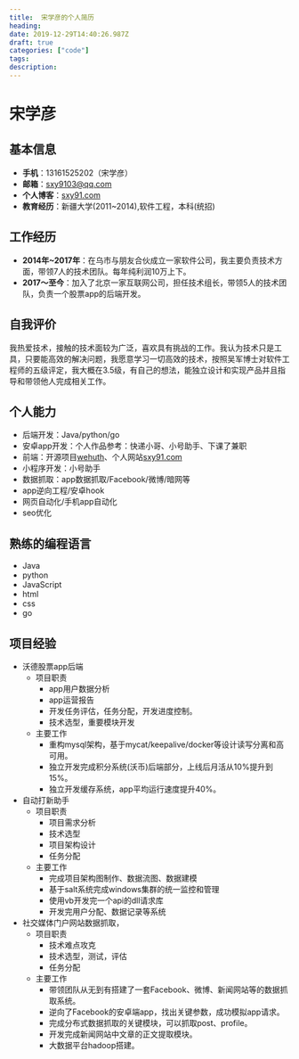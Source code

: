 ```yaml
---
title:  宋学彦的个人简历
heading:
date: 2019-12-29T14:40:26.987Z
draft: true
categories: ["code"]
tags: 
description: 
---
```


# 宋学彦

## 基本信息
 - **手机**：13161525202（宋学彦）
 - **邮箱**：sxy9103@qq.com
 - **个人博客**：[sxy91.com](sxy91.com)
 - **教育经历**：新疆大学(2011~2014),软件工程，本科(统招)

## 工作经历
 - **2014年~2017年**：在乌市与朋友合伙成立一家软件公司，我主要负责技术方面，带领7人的技术团队。每年纯利润10万上下。
 - **2017～至今**：加入了北京一家互联网公司，担任技术组长，带领5人的技术团队，负责一个股票app的后端开发。


## 自我评价

我热爱技术，接触的技术面较为广泛，喜欢具有挑战的工作。我认为技术只是工具，只要能高效的解决问题，我愿意学习一切高效的技术，按照吴军博士对软件工程师的五级评定，我大概在3.5级，有自己的想法，能独立设计和实现产品并且指导和带领他人完成相关工作。


## 个人能力
- 后端开发：Java/python/go
- 安卓app开发：个人作品参考：快递小哥、小号助手、下课了兼职
- 前端：开源项目[wehuth](https://github.com/smile365/wehuth)、个人网站[sxy91.com](https://sxy91.com)
- 小程序开发：小号助手
- 数据抓取：app数据抓取/Facebook/微博/暗网等
- app逆向工程/安卓hook
- 网页自动化/手机app自动化
- seo优化


## 熟练的编程语言
- Java 
- python 
- JavaScript 
- html 
- css 
- go 

## 项目经验

- 沃德股票app后端
    - 项目职责
        - app用户数据分析
        - app运营报告
        - 开发任务评估，任务分配，开发进度控制。
        - 技术选型，重要模块开发
    - 主要工作
        - 重构mysql架构，基于mycat/keepalive/docker等设计读写分离和高可用。
        - 独立开发完成积分系统(沃币)后端部分，上线后月活从10%提升到15%。
        - 独立开发缓存系统，app平均运行速度提升40%。
- 自动打新助手
    - 项目职责
        - 项目需求分析
        - 技术选型
        - 项目架构设计
        - 任务分配
    - 主要工作
        - 完成项目架构图制作、数据流图、数据建模
        - 基于salt系统完成windows集群的统一监控和管理
        - 使用vb开发完一个api的dll请求库
        - 开发完用户分配、数据记录等系统
- 社交媒体门户网站数据抓取，
    - 项目职责
        - 技术难点攻克
        - 技术选型，测试，评估
        - 任务分配
    - 主要工作
        - 带领团队从无到有搭建了一套Facebook、微博、新闻网站等的数据抓取系统。
        - 逆向了Facebook的安卓端app，找出关键参数，成功模拟app请求。
        - 完成分布式数据抓取的关键模块，可以抓取post、profile。
        - 开发完成新闻网站中文章的正文提取模块。
        - 大数据平台hadoop搭建。








